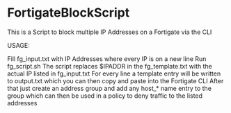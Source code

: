 # FortigateBlockScript

This is a Script to block multiple IP Addresses on a Fortigate via the CLI

USAGE:

Fill fg_input.txt with IP Addresses where every IP is on a new line
Run fg_script.sh
The script replaces $IPADDR in the fg_template.txt with the actual IP listed in fg_input.txt
For every line a template entry will be written to output.txt which you can then copy and paste into the Fortigate CLI
After that just create an address group and add any host_* name entry to the group which can then be used in a policy to deny traffic to the listed addresses
